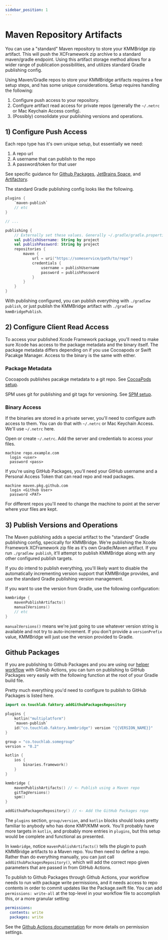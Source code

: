 ```yaml
---
sidebar_position: 1
---
```


# Maven Repository Artifacts

You can use a "standard" Maven repository to store your KMMBridge zip artifact. This will push the XCFramework zip archive to a standard maven/gradle endpoint. Using this artifact storage method allows for a wider range of publication possibilities, and utilizes standard Gradle publishing config.

Using Maven/Gradle repos to store your KMMBridge artifacts requires a few setup steps, and has some unique considerations. Setup requires handling the following:

1. Configure push access to your repository.
2. Configure artifact read access for private repos (generally the `~/.netrc` or Mac Keychain Access config).
3. (Possibly) consolidate your publishing versions and operations.

## 1) Configure Push Access

Each repo type has it's own unique setup, but essentially we need:

1. A repo url
2. A username that can publish to the repo
3. A password/token for that user

See specific guidance for [Github Packages](#github-packages), [JetBrains Space](SPACE_ARTIFACTS.md), and [Artifactory](ARTIFACTORY_ARTIFACTS.md).

The standard Gradle publishing config looks like the following.

```kotlin
plugins {
    `maven-publish`
    // etc
}

// ...

publishing {
    // Externally set these values. Generally ~/.gradle/gradle.properties or CI Secrets
    val publishUsername: String by project
    val publishPassword: String by project
    repositories {
        maven {
            url = uri("https://someservice/path/to/repo")
            credentials {
                username = publishUsername
                password = publishPassword
            }
        }
    }
}
```

With publishing configured, you can publish everything with `./gradlew publish`, or just publish the KMMBridge artifact with `./gradlew kmmBridgePublish`.

## 2) Configure Client Read Access

To access your published Xcode Framework package, you'll need to make sure Xcode has access to the package metadata and the binary itself. The package metadata differs depending on if you use Cocoapods or Swift Pacakge Manager. Access to the binary is the same with either.

### Package Metadata

Cocoapods publishes pacakge metadata to a git repo. See [CocoaPods setup](../cocoapods/IOS_COCOAPODS).

SPM uses git for publishing and git tags for versioning. See [SPM setup](../spm/IOS_SPM).

### Binary Access

If the binaries are stored in a private server, you'll need to configure auth access to them. You can do that with `~/.netrc` or Mac Keychain Access. We'll use `~/.netrc` here.

Open or create `~/.netrc`. Add the server and credentials to access your files.

```shell
machine repo.example.com
  login <user>
  password <pass>
```

If you're using GitHub Packages, you'll need your GitHub username and a Personal Access Token that can read repo and read packages.

```shell
machine maven.pkg.github.com
  login <Github User>
  password <PAT>
```

For different repos you'll need to change the machine to point at the server where your files are kept.

## 3) Publish Versions and Operations

The Maven publishing adds a special artifact to the "standard" Gradle publishing config, specically for KMMBridge. We're publishing the Xcode Framework XCFramework zip file as it's own Gradle/Maven artifact. If you run `./gradlew publish`, it'll attempt to publish KMMBridge along with any other configured publish targets.

If you do intend to publish everything, you'll likely want to disable the automatically incrementing version support that KMMBridge provides, and use the standard Gradle publishing version management.

If you want to use the version from Gradle, use the following configuration:

```kotlin
kmmbridge {
    mavenPublishArtifacts()
    manualVersions()
    // etc
}
```

`manualVersions()` means we're just going to use whatever version string is available and not try to auto-increment. If you don't provide a `versionPrefix` value, KMMBridge will just use the version provided to Gradle.

## Github Packages

If you are publishing to Github Packages and you are using our [helper workflow](https://github.com/touchlab/KMMBridgeGithubWorkflow) with GitHub Actions, you can turn on publishing to GitHub Packages very easily with the following function at the root of your Gradle build file.

Pretty much everything you'd need to configure to publish to GitHub Packages is listed here.

```kotlin
import co.touchlab.faktory.addGithubPackagesRepository

plugins {
    kotlin("multiplatform")
    `maven-publish`
    id("co.touchlab.faktory.kmmbridge") version "{{VERSION_NAME}}"
}

group = "co.touchlab.somegroup"
version = "0.2"

kotlin {
    ios {
        binaries.framework()
    }
}

kmmbridge {
    mavenPublishArtifacts() // <- Publish using a Maven repo
    gitTagVersions()
    spm()
}

addGithubPackagesRepository() // <- Add the GitHub Packages repo
```

The `plugins` section, `group/version`, and `kotlin` blocks should looks pretty familiar to anybody who has done KMP/KMM work. You'll probably have more targets in `kotlin`, and probably more entries in `plugins`, but this setup would be complete and functional as presented.

In `kmmbridge`, notice `mavenPublishArtifacts()` tells the plugin to push KMMBridge artifacts to a Maven repo. You then need to define a repo. Rather than do everything manually, you can just call `addGithubPackagesRepository()`, which will add the correct repo given parameters that are passed in from GitHub Actions.

To publish to Github Packages through Github Actions, your workflow needs to run with package write permissions, and it needs access to repo contents in order to commit updates like the Package.swift file. You can add `permissions: write-all` at the top-level in your workflow file to accomplish this, or a more granular setting:

```yaml
permissions:
  contents: write
  packages: write
```

See the [Github Actions documentation](https://docs.github.com/en/actions/using-jobs/assigning-permissions-to-jobs) for more details on permission settings.
